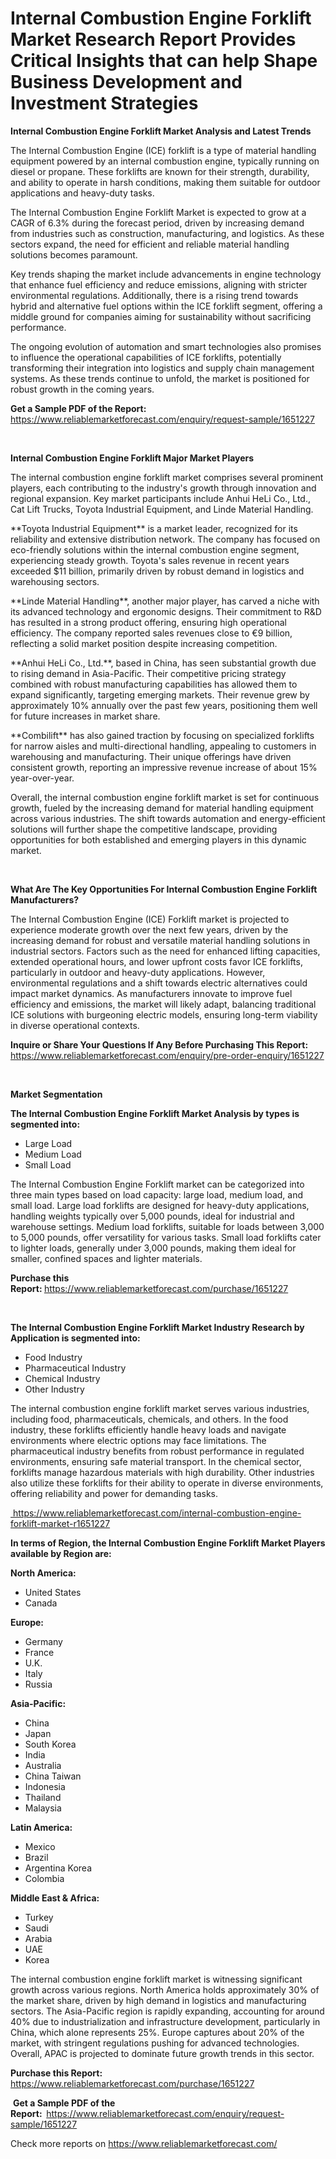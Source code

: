<p><h1>Internal Combustion Engine Forklift Market Research Report Provides Critical Insights that can help Shape Business Development and Investment Strategies</h1></p><p><strong>Internal Combustion Engine Forklift Market Analysis and Latest Trends</strong></p>
<p><p>The Internal Combustion Engine (ICE) forklift is a type of material handling equipment powered by an internal combustion engine, typically running on diesel or propane. These forklifts are known for their strength, durability, and ability to operate in harsh conditions, making them suitable for outdoor applications and heavy-duty tasks.</p><p>The Internal Combustion Engine Forklift Market is expected to grow at a CAGR of 6.3% during the forecast period, driven by increasing demand from industries such as construction, manufacturing, and logistics. As these sectors expand, the need for efficient and reliable material handling solutions becomes paramount. </p><p>Key trends shaping the market include advancements in engine technology that enhance fuel efficiency and reduce emissions, aligning with stricter environmental regulations. Additionally, there is a rising trend towards hybrid and alternative fuel options within the ICE forklift segment, offering a middle ground for companies aiming for sustainability without sacrificing performance. </p><p>The ongoing evolution of automation and smart technologies also promises to influence the operational capabilities of ICE forklifts, potentially transforming their integration into logistics and supply chain management systems. As these trends continue to unfold, the market is positioned for robust growth in the coming years.</p></p>
<p><strong>Get a Sample PDF of the Report:&nbsp;</strong> <a href="https://www.reliablemarketforecast.com/enquiry/request-sample/1651227?utm_campaign=2485&utm_medium=2&utm_source=Github&utm_content=ia&utm_term=17022025&utm_id=internal-combustion-engine-forklift">https://www.reliablemarketforecast.com/enquiry/request-sample/1651227</a></p>
<p>&nbsp;</p>
<p><strong>Internal Combustion Engine Forklift Major Market Players</strong></p>
<p><p>The internal combustion engine forklift market comprises several prominent players, each contributing to the industry's growth through innovation and regional expansion. Key market participants include Anhui HeLi Co., Ltd., Cat Lift Trucks, Toyota Industrial Equipment, and Linde Material Handling.</p><p>**Toyota Industrial Equipment** is a market leader, recognized for its reliability and extensive distribution network. The company has focused on eco-friendly solutions within the internal combustion engine segment, experiencing steady growth. Toyota's sales revenue in recent years exceeded $11 billion, primarily driven by robust demand in logistics and warehousing sectors.</p><p>**Linde Material Handling**, another major player, has carved a niche with its advanced technology and ergonomic designs. Their commitment to R&D has resulted in a strong product offering, ensuring high operational efficiency. The company reported sales revenues close to €9 billion, reflecting a solid market position despite increasing competition.</p><p>**Anhui HeLi Co., Ltd.**, based in China, has seen substantial growth due to rising demand in Asia-Pacific. Their competitive pricing strategy combined with robust manufacturing capabilities has allowed them to expand significantly, targeting emerging markets. Their revenue grew by approximately 10% annually over the past few years, positioning them well for future increases in market share.</p><p>**Combilift** has also gained traction by focusing on specialized forklifts for narrow aisles and multi-directional handling, appealing to customers in warehousing and manufacturing. Their unique offerings have driven consistent growth, reporting an impressive revenue increase of about 15% year-over-year.</p><p>Overall, the internal combustion engine forklift market is set for continuous growth, fueled by the increasing demand for material handling equipment across various industries. The shift towards automation and energy-efficient solutions will further shape the competitive landscape, providing opportunities for both established and emerging players in this dynamic market.</p></p>
<p>&nbsp;</p>
<p><strong>What Are The Key Opportunities For Internal Combustion Engine Forklift Manufacturers?</strong></p>
<p><p>The Internal Combustion Engine (ICE) Forklift market is projected to experience moderate growth over the next few years, driven by the increasing demand for robust and versatile material handling solutions in industrial sectors. Factors such as the need for enhanced lifting capacities, extended operational hours, and lower upfront costs favor ICE forklifts, particularly in outdoor and heavy-duty applications. However, environmental regulations and a shift towards electric alternatives could impact market dynamics. As manufacturers innovate to improve fuel efficiency and emissions, the market will likely adapt, balancing traditional ICE solutions with burgeoning electric models, ensuring long-term viability in diverse operational contexts.</p></p>
<p><strong>Inquire or Share Your Questions If Any Before Purchasing This Report:</strong> <a href="https://www.reliablemarketforecast.com/enquiry/pre-order-enquiry/1651227?utm_campaign=2485&utm_medium=2&utm_source=Github&utm_content=ia&utm_term=17022025&utm_id=internal-combustion-engine-forklift">https://www.reliablemarketforecast.com/enquiry/pre-order-enquiry/1651227</a></p>
<p>&nbsp;</p>
<p><strong>Market Segmentation</strong></p>
<p><strong>The Internal Combustion Engine Forklift Market Analysis by types is segmented into:</strong></p>
<p><ul><li>Large Load</li><li>Medium Load</li><li>Small Load</li></ul></p>
<p><p>The Internal Combustion Engine Forklift market can be categorized into three main types based on load capacity: large load, medium load, and small load. Large load forklifts are designed for heavy-duty applications, handling weights typically over 5,000 pounds, ideal for industrial and warehouse settings. Medium load forklifts, suitable for loads between 3,000 to 5,000 pounds, offer versatility for various tasks. Small load forklifts cater to lighter loads, generally under 3,000 pounds, making them ideal for smaller, confined spaces and lighter materials.</p></p>
<p><strong>Purchase this Report:&nbsp;</strong><a href="https://www.reliablemarketforecast.com/purchase/1651227?utm_campaign=2485&utm_medium=2&utm_source=Github&utm_content=ia&utm_term=17022025&utm_id=internal-combustion-engine-forklift">https://www.reliablemarketforecast.com/purchase/1651227</a></p>
<p>&nbsp;</p>
<p><strong>The Internal Combustion Engine Forklift Market Industry Research by Application is segmented into:</strong></p>
<p><ul><li>Food Industry</li><li>Pharmaceutical Industry</li><li>Chemical Industry</li><li>Other Industry</li></ul></p>
<p><p>The internal combustion engine forklift market serves various industries, including food, pharmaceuticals, chemicals, and others. In the food industry, these forklifts efficiently handle heavy loads and navigate environments where electric options may face limitations. The pharmaceutical industry benefits from robust performance in regulated environments, ensuring safe material transport. In the chemical sector, forklifts manage hazardous materials with high durability. Other industries also utilize these forklifts for their ability to operate in diverse environments, offering reliability and power for demanding tasks.</p></p>
<p><a href="https://www.reliablemarketforecast.com/internal-combustion-engine-forklift-market-r1651227?utm_campaign=2485&utm_medium=2&utm_source=Github&utm_content=ia&utm_term=17022025&utm_id=internal-combustion-engine-forklift">&nbsp;https://www.reliablemarketforecast.com/internal-combustion-engine-forklift-market-r1651227</a></p>
<p><strong>In terms of Region, the Internal Combustion Engine Forklift Market Players available by Region are:</strong></p>
<p>
    <p> <strong> North America: </strong>
        <ul>
            <li>United States</li>
            <li>Canada</li>
        </ul>
        </p> 
    <p> <strong> Europe: </strong>
        <ul>
            <li>Germany</li>
            <li>France</li>
            <li>U.K.</li>
            <li>Italy</li>
            <li>Russia</li>
        </ul>
        </p> 
    <p> <strong> Asia-Pacific: </strong>
        <ul>
            <li>China</li>
            <li>Japan</li>
            <li>South Korea</li>
            <li>India</li>
            <li>Australia</li>
            <li>China Taiwan</li>
            <li>Indonesia</li>
            <li>Thailand</li>
            <li>Malaysia</li>
        </ul>
        </p> 
    <p> <strong> Latin America: </strong>
        <ul>
            <li>Mexico</li>
            <li>Brazil</li>
            <li>Argentina Korea</li>
            <li>Colombia</li>
        </ul>
        </p> 
    <p> <strong> Middle East & Africa: </strong>
        <ul>
            <li>Turkey</li>
            <li>Saudi</li>
            <li>Arabia</li>
            <li>UAE</li>
            <li>Korea</li>
        </ul>
    </p>
    </p>
<p><p>The internal combustion engine forklift market is witnessing significant growth across various regions. North America holds approximately 30% of the market share, driven by high demand in logistics and manufacturing sectors. The Asia-Pacific region is rapidly expanding, accounting for around 40% due to industrialization and infrastructure development, particularly in China, which alone represents 25%. Europe captures about 20% of the market, with stringent regulations pushing for advanced technologies. Overall, APAC is projected to dominate future growth trends in this sector.</p></p>
<p><strong>Purchase this Report: </strong><a href="https://www.reliablemarketforecast.com/purchase/1651227?utm_campaign=2485&utm_medium=2&utm_source=Github&utm_content=ia&utm_term=17022025&utm_id=internal-combustion-engine-forklift">https://www.reliablemarketforecast.com/purchase/1651227</a></p>
<p>&nbsp;<strong>Get a Sample PDF of the Report:&nbsp;&nbsp;</strong><a href="https://www.reliablemarketforecast.com/enquiry/request-sample/1651227?utm_campaign=2485&utm_medium=2&utm_source=Github&utm_content=ia&utm_term=17022025&utm_id=internal-combustion-engine-forklift">https://www.reliablemarketforecast.com/enquiry/request-sample/1651227</a></p>
<p><strong></strong></p>
<p>Check more reports on <a href="https://www.reliablemarketforecast.com/?utm_campaign=2485&utm_medium=2&utm_source=Github&utm_content=ia&utm_term=17022025&utm_id=internal-combustion-engine-forklift">https://www.reliablemarketforecast.com/</a></p>
